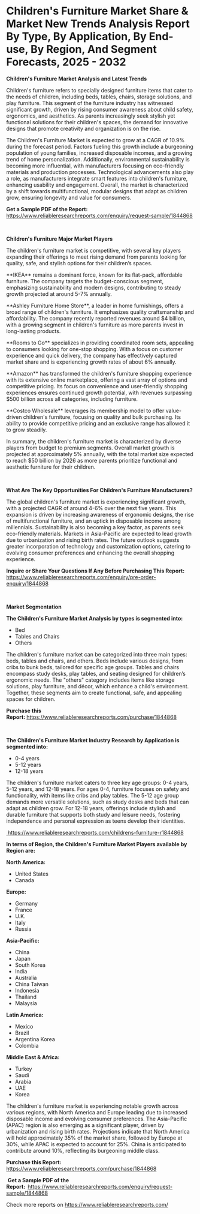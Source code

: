 <p><h1>Children's Furniture Market Share & Market New Trends Analysis Report By Type, By Application, By End-use, By Region, And Segment Forecasts, 2025 - 2032</h1></p><p><strong>Children's Furniture Market Analysis and Latest Trends</strong></p>
<p><p>Children's furniture refers to specially designed furniture items that cater to the needs of children, including beds, tables, chairs, storage solutions, and play furniture. This segment of the furniture industry has witnessed significant growth, driven by rising consumer awareness about child safety, ergonomics, and aesthetics. As parents increasingly seek stylish yet functional solutions for their children's spaces, the demand for innovative designs that promote creativity and organization is on the rise.</p><p>The Children's Furniture Market is expected to grow at a CAGR of 10.9% during the forecast period. Factors fueling this growth include a burgeoning population of young families, increased disposable incomes, and a growing trend of home personalization. Additionally, environmental sustainability is becoming more influential, with manufacturers focusing on eco-friendly materials and production processes. Technological advancements also play a role, as manufacturers integrate smart features into children's furniture, enhancing usability and engagement. Overall, the market is characterized by a shift towards multifunctional, modular designs that adapt as children grow, ensuring longevity and value for consumers.</p></p>
<p><strong>Get a Sample PDF of the Report:&nbsp;</strong> <a href="https://www.reliableresearchreports.com/enquiry/request-sample/1844868?utm_campaign=2393&utm_medium=2&utm_source=Github&utm_content=ia&utm_term=10022025&utm_id=childrens-furniture">https://www.reliableresearchreports.com/enquiry/request-sample/1844868</a></p>
<p>&nbsp;</p>
<p><strong>Children's Furniture Major Market Players</strong></p>
<p><p>The children's furniture market is competitive, with several key players expanding their offerings to meet rising demand from parents looking for quality, safe, and stylish options for their children’s spaces.</p><p>**IKEA** remains a dominant force, known for its flat-pack, affordable furniture. The company targets the budget-conscious segment, emphasizing sustainability and modern designs, contributing to steady growth projected at around 5-7% annually.</p><p>**Ashley Furniture Home Store**, a leader in home furnishings, offers a broad range of children's furniture. It emphasizes quality craftsmanship and affordability. The company recently reported revenues around $4 billion, with a growing segment in children's furniture as more parents invest in long-lasting products.</p><p>**Rooms to Go** specializes in providing coordinated room sets, appealing to consumers looking for one-stop shopping. With a focus on customer experience and quick delivery, the company has effectively captured market share and is experiencing growth rates of about 6% annually.</p><p>**Amazon** has transformed the children's furniture shopping experience with its extensive online marketplace, offering a vast array of options and competitive pricing. Its focus on convenience and user-friendly shopping experiences ensures continued growth potential, with revenues surpassing $500 billion across all categories, including furniture.</p><p>**Costco Wholesale** leverages its membership model to offer value-driven children's furniture, focusing on quality and bulk purchasing. Its ability to provide competitive pricing and an exclusive range has allowed it to grow steadily.</p><p>In summary, the children's furniture market is characterized by diverse players from budget to premium segments. Overall market growth is projected at approximately 5% annually, with the total market size expected to reach $50 billion by 2026 as more parents prioritize functional and aesthetic furniture for their children.</p></p>
<p>&nbsp;</p>
<p><strong>What Are The Key Opportunities For Children's Furniture Manufacturers?</strong></p>
<p><p>The global children's furniture market is experiencing significant growth, with a projected CAGR of around 4-6% over the next five years. This expansion is driven by increasing awareness of ergonomic designs, the rise of multifunctional furniture, and an uptick in disposable income among millennials. Sustainability is also becoming a key factor, as parents seek eco-friendly materials. Markets in Asia-Pacific are expected to lead growth due to urbanization and rising birth rates. The future outlook suggests greater incorporation of technology and customization options, catering to evolving consumer preferences and enhancing the overall shopping experience.</p></p>
<p><strong>Inquire or Share Your Questions If Any Before Purchasing This Report:</strong> <a href="https://www.reliableresearchreports.com/enquiry/pre-order-enquiry/1844868?utm_campaign=2393&utm_medium=2&utm_source=Github&utm_content=ia&utm_term=10022025&utm_id=childrens-furniture">https://www.reliableresearchreports.com/enquiry/pre-order-enquiry/1844868</a></p>
<p>&nbsp;</p>
<p><strong>Market Segmentation</strong></p>
<p><strong>The Children's Furniture Market Analysis by types is segmented into:</strong></p>
<p><ul><li>Bed</li><li>Tables and Chairs</li><li>Others</li></ul></p>
<p><p>The children's furniture market can be categorized into three main types: beds, tables and chairs, and others. Beds include various designs, from cribs to bunk beds, tailored for specific age groups. Tables and chairs encompass study desks, play tables, and seating designed for children’s ergonomic needs. The "others" category includes items like storage solutions, play furniture, and décor, which enhance a child's environment. Together, these segments aim to create functional, safe, and appealing spaces for children.</p></p>
<p><strong>Purchase this Report:&nbsp;</strong><a href="https://www.reliableresearchreports.com/purchase/1844868?utm_campaign=2393&utm_medium=2&utm_source=Github&utm_content=ia&utm_term=10022025&utm_id=childrens-furniture">https://www.reliableresearchreports.com/purchase/1844868</a></p>
<p>&nbsp;</p>
<p><strong>The Children's Furniture Market Industry Research by Application is segmented into:</strong></p>
<p><ul><li>0-4 years</li><li>5-12 years</li><li>12-18 years</li></ul></p>
<p><p>The children's furniture market caters to three key age groups: 0-4 years, 5-12 years, and 12-18 years. For ages 0-4, furniture focuses on safety and functionality, with items like cribs and play tables. The 5-12 age group demands more versatile solutions, such as study desks and beds that can adapt as children grow. For 12-18 years, offerings include stylish and durable furniture that supports both study and leisure needs, fostering independence and personal expression as teens develop their identities.</p></p>
<p><a href="https://www.reliableresearchreports.com/childrens-furniture-r1844868?utm_campaign=2393&utm_medium=2&utm_source=Github&utm_content=ia&utm_term=10022025&utm_id=childrens-furniture">&nbsp;https://www.reliableresearchreports.com/childrens-furniture-r1844868</a></p>
<p><strong>In terms of Region, the Children's Furniture Market Players available by Region are:</strong></p>
<p>
    <p> <strong> North America: </strong>
        <ul>
            <li>United States</li>
            <li>Canada</li>
        </ul>
        </p> 
    <p> <strong> Europe: </strong>
        <ul>
            <li>Germany</li>
            <li>France</li>
            <li>U.K.</li>
            <li>Italy</li>
            <li>Russia</li>
        </ul>
        </p> 
    <p> <strong> Asia-Pacific: </strong>
        <ul>
            <li>China</li>
            <li>Japan</li>
            <li>South Korea</li>
            <li>India</li>
            <li>Australia</li>
            <li>China Taiwan</li>
            <li>Indonesia</li>
            <li>Thailand</li>
            <li>Malaysia</li>
        </ul>
        </p> 
    <p> <strong> Latin America: </strong>
        <ul>
            <li>Mexico</li>
            <li>Brazil</li>
            <li>Argentina Korea</li>
            <li>Colombia</li>
        </ul>
        </p> 
    <p> <strong> Middle East & Africa: </strong>
        <ul>
            <li>Turkey</li>
            <li>Saudi</li>
            <li>Arabia</li>
            <li>UAE</li>
            <li>Korea</li>
        </ul>
    </p>
    </p>
<p><p>The children's furniture market is experiencing notable growth across various regions, with North America and Europe leading due to increased disposable income and evolving consumer preferences. The Asia-Pacific (APAC) region is also emerging as a significant player, driven by urbanization and rising birth rates. Projections indicate that North America will hold approximately 35% of the market share, followed by Europe at 30%, while APAC is expected to account for 25%. China is anticipated to contribute around 10%, reflecting its burgeoning middle class.</p></p>
<p><strong>Purchase this Report: </strong><a href="https://www.reliableresearchreports.com/purchase/1844868?utm_campaign=2393&utm_medium=2&utm_source=Github&utm_content=ia&utm_term=10022025&utm_id=childrens-furniture">https://www.reliableresearchreports.com/purchase/1844868</a></p>
<p>&nbsp;<strong>Get a Sample PDF of the Report:&nbsp;&nbsp;</strong><a href="https://www.reliableresearchreports.com/enquiry/request-sample/1844868?utm_campaign=2393&utm_medium=2&utm_source=Github&utm_content=ia&utm_term=10022025&utm_id=childrens-furniture">https://www.reliableresearchreports.com/enquiry/request-sample/1844868</a></p>
<p><strong></strong></p>
<p>Check more reports on <a href="https://www.reliableresearchreports.com/?utm_campaign=2393&utm_medium=2&utm_source=Github&utm_content=ia&utm_term=10022025&utm_id=childrens-furniture">https://www.reliableresearchreports.com/</a></p>